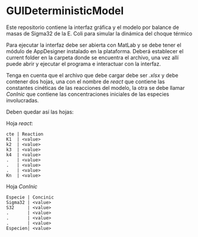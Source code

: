 # GUIDeterministicModel
Este repositorio contiene la interfaz gráfica y el modelo por balance de masas de Sigma32 de la E. Coli para simular la dinámica del choque térmico


Para ejecutar la interfaz debe ser abierta con MatLab y se debe tener el módulo de AppDesigner instalado en la plataforma. 
Deberá establecer el current folder en la carpeta donde se encuentra el archivo, una vez allí puede abrir y ejecutar el programa e interactuar con la interfaz.

Tenga en cuenta que el archivo que debe cargar debe ser *.xlsx* y debe contener dos hojas, una con el nombre de *react* que contiene las constantes cinéticas de las reacciones del modelo, la otra se debe llamar *ConInic* que contiene las concentraciones iniciales de las especies involucradas.


Deben quedar así las hojas:

Hoja *react*:
```
cte | Reaction  
K1  | <value>
k2  | <value>
k3  | <value>
k4  | <value>
.   | <value>
.   | <value>
.   | <value>
Kn  | <value>
```  
  
  
  Hoja *ConInic*

```  
Especie | Concinic
Sigma32 | <value>
S32     | <value>
.       | <value>
.       | <value>
.       | <value>
Especien| <value>
```  
